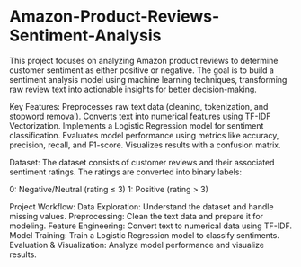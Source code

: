 # Amazon-Product-Reviews-Sentiment-Analysis
This project focuses on analyzing Amazon product reviews to determine customer sentiment as either positive or negative. The goal is to build a sentiment analysis model using machine learning techniques, transforming raw review text into actionable insights for better decision-making.

Key Features:
Preprocesses raw text data (cleaning, tokenization, and stopword removal).
Converts text into numerical features using TF-IDF Vectorization.
Implements a Logistic Regression model for sentiment classification.
Evaluates model performance using metrics like accuracy, precision, recall, and F1-score.
Visualizes results with a confusion matrix.

Dataset:
The dataset consists of customer reviews and their associated sentiment ratings. The ratings are converted into binary labels:

0: Negative/Neutral (rating ≤ 3)
1: Positive (rating > 3)

Project Workflow:
Data Exploration: Understand the dataset and handle missing values.
Preprocessing: Clean the text data and prepare it for modeling.
Feature Engineering: Convert text to numerical data using TF-IDF.
Model Training: Train a Logistic Regression model to classify sentiments.
Evaluation & Visualization: Analyze model performance and visualize results.
